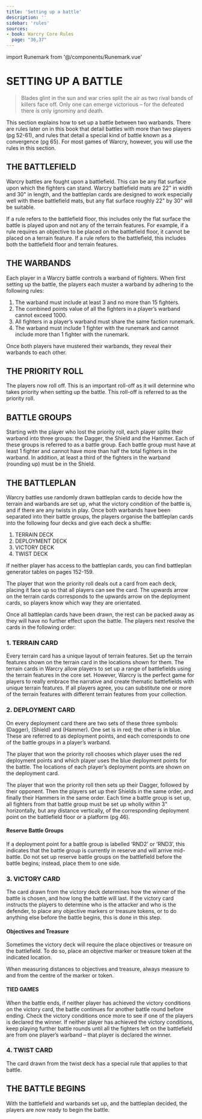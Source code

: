 ```yaml
---
title: 'Setting up a battle'
description: ''
sidebar: 'rules'
sources:
- book: Warcry Core Rules
  page: "36,37"
---
```

import Runemark from '@/components/Runemark.vue'

# SETTING UP A BATTLE 

> Blades glint in the sun and war cries split the air as two rival bands of killers face off. Only one can emerge victorious – for the defeated there is only ignominy and death. 

This section explains how to set up a battle between two warbands. There are rules later on in this book that detail battles with more than two players (pg 52-61), and rules that detail a special kind of battle known as a convergence (pg 65). For most games of Warcry, however, you will use the rules in this section.

## THE BATTLEFIELD 

Warcry battles are fought upon a battlefield. This can be any flat surface upon which the fighters can stand. Warcry battlefield mats are 22" in width and 30" in length, and the battleplan cards are designed to work especially well with these battlefield mats, but any flat surface roughly 22" by 30" will be suitable. 

If a rule refers to the battlefield floor, this includes only the flat surface the battle is played upon and not any of the terrain features. For example, if a rule requires 
an objective to be placed on the battlefield floor, it cannot be placed on a terrain feature. If a rule refers to the battlefield, this includes both the battlefield floor and terrain features.

## THE WARBANDS 

Each player in a Warcry battle controls a warband of fighters. When first setting up the battle, the players each muster a warband by adhering to the following rules: 

1. The warband must include at least 3 and no more than 15 fighters. 
2. The combined points value of all the fighters in a player’s warband cannot exceed 1000. 
3. All fighters in a player’s warband must share the same faction runemark. 
4. The warband must include 1 fighter with the <Runemark mark="Leader" /> runemark and cannot include more than 1 fighter with the <Runemark mark="Leader" /> runemark. 

Once both players have mustered their warbands, they reveal their warbands to each other.

## THE PRIORITY ROLL 

The players now roll off. This is an important roll-off as it will determine who takes priority when setting up the battle. This roll-off is referred to as the priority roll.

## BATTLE GROUPS 
Starting with the player who lost the priority roll, each player splits their warband into three groups: the Dagger, the Shield and the Hammer. Each of these groups is referred to as a battle group. Each battle group must have at least 1 fighter and cannot have more than half the total fighters in the warband. In addition, at least a third of the fighters in the warband (rounding up) must be in the Shield.

## THE BATTLEPLAN 
Warcry battles use randomly drawn battleplan cards to decide how the terrain and warbands are set up, what the victory condition of the battle is, and if there are any twists in play. Once both warbands have been separated into their battle groups, the players organise the battleplan cards into the following four decks and give each deck a shuffle: 

1. TERRAIN DECK
2. DEPLOYMENT DECK
3. VICTORY DECK
4. TWIST DECK 

If neither player has access to the battleplan cards, you can find battleplan generator tables on pages 152-159. 

The player that won the priority roll deals out a card from each deck, placing it face up so that all players can see the card. The upwards arrow on the terrain cards corresponds to the upwards arrow on the deployment cards, so players know which way they are orientated. 

Once all battleplan cards have been drawn, the rest can be packed away as they will have no further effect upon the battle. The players next resolve the cards in the following order: 

### 1. TERRAIN CARD

Every terrain card has a unique layout of terrain features. Set up the terrain features shown on the terrain card in the locations shown for them. 
The terrain cards in Warcry allow players to set up a range of battlefields using the terrain features in the core set. However, Warcry is the perfect game for players to really embrace the narrative and create thematic battlefields with unique terrain features. If all players agree, you can substitute one or more of the terrain features with different terrain features from your collection. 

### 2. DEPLOYMENT CARD

On every deployment card there are two sets of these three symbols: (Dagger), (Shield) and (Hammer). One set is in red; the other is in blue. These are referred to as deployment points, and each corresponds to one of the battle groups in a player’s warband. 

The player that won the priority roll chooses which player uses the red deployment points and which player uses the blue deployment points for the battle. The locations of each player’s deployment points are shown on the deployment card. 

The player that won the priority roll then sets up their Dagger, followed by their opponent. Then the players set up their Shields in the same order, and finally their Hammers in the same order. Each time a battle group is set up, all fighters from that battle group must be set up wholly within 3" horizontally, but any distance vertically, of the corresponding deployment point on the battlefield floor or a platform (pg 46). 

#### Reserve Battle Groups 

If a deployment point for a battle group is labelled ‘RND2’ or ‘RND3’, this indicates that the battle group is currently in reserve and will arrive mid-battle. Do not set up reserve battle groups on the battlefield before the battle begins; instead, place them to one side. 

### 3. VICTORY CARD

The card drawn from the victory deck determines how the winner of the battle is chosen, and how long the battle will last. If the victory card instructs the players to determine who is the attacker and who is the defender, to place any objective markers or treasure tokens, or to do anything else before the battle begins, this is done in this step. 

#### Objectives and Treasure 
Sometimes the victory deck will require the place objectives or treasure on the battlefield. To do so, place an objective marker or treasure token at the indicated location. 

When measuring distances to objectives and treasure, always measure to and from the centre of the marker or token. 

#### TIED GAMES 
When the battle ends, if neither player has achieved the victory conditions on the victory card, the battle continues for another battle round before ending. Check the victory conditions once more to see if one of the players is declared the winner. If neither player has achieved the victory conditions, keep playing further battle rounds until all the fighters left on the battlefield are from one player’s warband – that player is declared the winner. 

### 4. TWIST CARD

The card drawn from the twist deck has a special rule that applies to that battle. 

## THE BATTLE BEGINS 
With the battlefield and warbands set up, and the battleplan decided, the players are now ready to begin the battle. 


